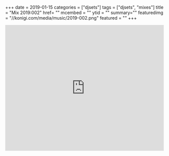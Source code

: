 +++
date = 2019-01-15
categories = ["djsets"]
tags = ["djsets", "mixes"]
title = "Mix 2019:002"
href= ""
mcembed = ""
ytid = ""
summary=""
featuredimg = "//konigi.com/media/music/2019-002.png"
featured = ""
+++

<div class="mix"><div class="embed" >
  <iframe width="100%" height="400" src="https://www.mixcloud.com/widget/iframe/?dark=1&feed=%2Fdjkonigi%2F2019002-houseboat-bangers%2F" frameborder="0" ></iframe>
</div></div>

